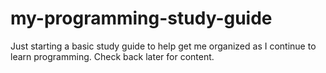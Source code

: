 # my-programming-study-guide

Just starting a basic study guide to help get me organized as I continue to learn programming. Check back later for content.
